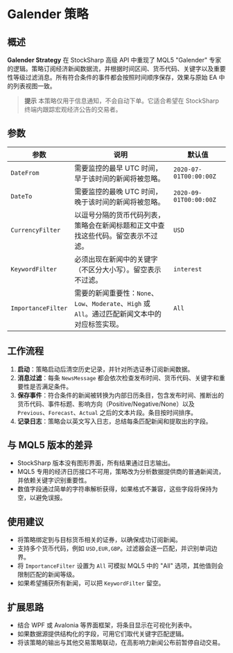 # Galender 策略

## 概述

**Galender Strategy** 在 StockSharp 高级 API 中重现了 MQL5 "Galender" 专家的逻辑。策略订阅经济新闻数据流，并根据时间区间、货币代码、关键字以及重要性等级过滤消息。所有符合条件的事件都会按照时间顺序保存，效果与原始 EA 中的列表视图一致。

> **提示**
> 本策略仅用于信息通知，不会自动下单。它适合希望在 StockSharp 终端内跟踪宏观经济公告的交易者。

## 参数

| 参数 | 说明 | 默认值 |
|------|------|--------|
| `DateFrom` | 需要监控的最早 UTC 时间，早于该时间的新闻将被忽略。 | `2020-07-01T00:00:00Z` |
| `DateTo` | 需要监控的最晚 UTC 时间，晚于该时间的新闻将被忽略。 | `2020-09-01T00:00:00Z` |
| `CurrencyFilter` | 以逗号分隔的货币代码列表，策略会在新闻标题和正文中查找这些代码。留空表示不过滤。 | `USD` |
| `KeywordFilter` | 必须出现在新闻中的关键字（不区分大小写）。留空表示不过滤。 | `interest` |
| `ImportanceFilter` | 需要的新闻重要性：`None`、`Low`、`Moderate`、`High` 或 `All`。通过匹配新闻文本中的对应标签实现。 | `All` |

## 工作流程

1. **启动**：策略启动后清空历史记录，并针对所选证券订阅新闻数据。
2. **消息过滤**：每条 `NewsMessage` 都会依次检查发布时间、货币代码、关键字和重要性是否满足条件。
3. **保存事件**：符合条件的新闻被转换为内部日历条目，包含发布时间、推断出的货币代码、事件标题、影响方向（Positive/Negative/None）以及 `Previous`、`Forecast`、`Actual` 之后的文本片段。条目按时间排序。
4. **记录日志**：策略会以英文写入日志，总结每条匹配新闻和提取出的字段。

## 与 MQL5 版本的差异

- StockSharp 版本没有图形界面，所有结果通过日志输出。
- MQL5 专用的经济日历接口不可用，策略改为分析数据提供商的普通新闻流，并依赖关键字识别重要性。
- 数值字段通过简单的字符串解析获得，如果格式不兼容，这些字段将保持为空，以避免误报。

## 使用建议

- 将策略绑定到与目标货币相关的证券，以确保成功订阅新闻。
- 支持多个货币代码，例如 `USD,EUR,GBP`。过滤器会逐一匹配，并识别单词边界。
- 将 `ImportanceFilter` 设置为 `All` 可模拟 MQL5 中的 "All" 选项，其他值则会限制匹配的新闻等级。
- 如果希望捕获所有新闻，可以把 `KeywordFilter` 留空。

## 扩展思路

- 结合 WPF 或 Avalonia 等界面框架，将条目显示在可视化列表中。
- 如果数据源提供结构化的字段，可用它们取代关键字匹配逻辑。
- 将该策略的输出与其他交易策略联动，在高影响力新闻公布前暂停自动交易。
